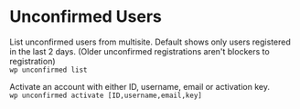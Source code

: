 # Unconfirmed Users

List unconfirmed users from multisite. Default shows only users registered in the last 2 days. (Older unconfirmed registrations aren't blockers to registration)  
`wp unconfirmed list`

Activate an account with either ID, username, email or activation key.  
`wp unconfirmed activate [ID,username,email,key]`